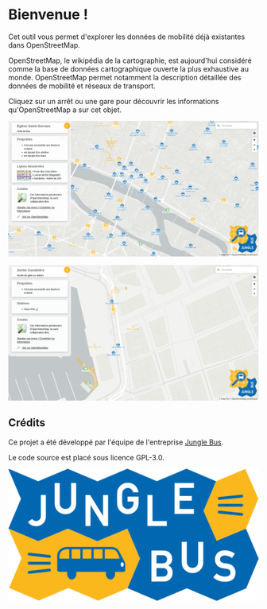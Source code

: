# Bienvenue !

Cet outil vous permet d'explorer les données de mobilité déjà existantes dans OpenStreetMap.

OpenStreetMap, le wikipédia de la cartographie, est aujourd'hui considéré comme la base de données cartographique ouverte la plus exhaustive au monde. OpenStreetMap permet notamment la description détaillée des données de mobilité et réseaux de transport.

Cliquez sur un arrêt ou une gare pour découvrir les informations qu'OpenStreetMap a sur cet objet.

![bus screenshot](doc/bus_stop_screenshot.png)

![entrance screenshot](doc/entrance_screenshot.png)

## Crédits

Ce projet a été développé par l'équipe de l'entreprise [Jungle Bus](http://junglebus.io/).

Le code source est placé sous licence GPL-3.0.

![Jungle Bus Logo](https://github.com/Jungle-Bus/resources/raw/master/logo/Logo_Jungle_Bus.png)